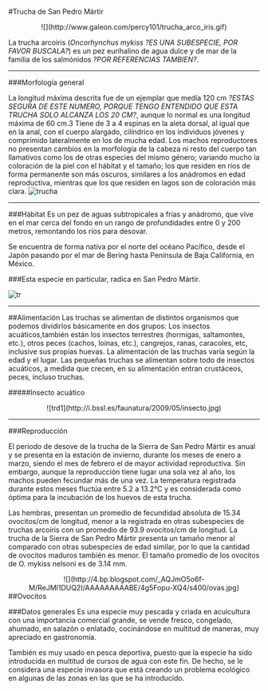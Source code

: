 #Trucha de San Pedro Mártir
<center>![](http://www.galeon.com/percy101/trucha_arco_iris.gif) </center>

La trucha arcoíris (*Oncorhynchus mykiss* *?ES UNA SUBESPECIE, POR FAVOR BUSCALA?*) es un pez eurihalino de agua dulce y de mar de la familia de los salmónidos *?POR REFERENCIAS TAMBIEN?*.


----------
###Morfología general

La longitud máxima descrita fue de un ejemplar que medía 120 cm *?ESTAS SEGURA DE ESTE NUMERO, PORQUE TENGO ENTENDIDO QUE ESTA TRUCHA SOLO ALCANZA LOS 20 CM?*, aunque lo normal es una longitud máxima de 60 cm.3 Tiene de 3 a 4 espinas en la aleta dorsal, al igual que en la anal, con el cuerpo alargado, cilíndrico en los individuos jóvenes y comprimido lateralmente en los de mucha edad. Los machos reproductores no presentan cambios en la morfología de la cabeza ni resto del cuerpo tan llamativos como los de otras especies del mismo género; variando mucho la coloración de la piel con el hábitat y el tamaño; los que residen en ríos de forma permanente son más oscuros, similares a los anádromos en edad reproductiva, mientras que los que residen en lagos son de coloración más clara.
![trucha](http://www.pescataminuta.es/index_htm_files/19179.jpg)


----------
###Hábitat
Es un pez de aguas subtropicales a frías y anádromo, que vive en el mar cerca del fondo en un rango de profundidades entre 0 y 200 metros, remontando los ríos para desovar.

Se encuentra de forma nativa por el norte del océano Pacífico, desde el Japón pasando por el mar de Bering hasta Península de Baja California, en México.

###Esta especie en particular, radica en San Pedro Mártir.

![tr](http://www.astrossp.unam.mx/oanspm/images/comollegarspm.jpg)</center>

----------

##Alimentación
Las truchas se alimentan de distintos organismos que podemos dividirlos básicamente en dos grupos: Los insectos acuáticos,también están los insectos terrestres (hormigas,  saltamontes, etc.), otros peces (cachos, loinas, etc.), cangrejos, ranas, caracoles, etc, inclusive sus propias huevas. 
La alimentación de las truchas varía según la edad y el lugar. Las pequeñas truchas se alimentan sobre todo de insectos acuáticos, a medida que crecen, en su alimentación entran crustáceos, peces, incluso truchas.

#####Insecto acuático
<center>![trd1](http://i.bssl.es/faunatura/2009/05/insecto.jpg)</center>

----------

###Reproducción

El periodo de desove de la trucha de la Sierra de San Pedro Mártir es anual y se
presenta en la estación de invierno, durante los meses de enero a marzo, siendo
el mes de febrero el de mayor actividad reproductiva. Sin embargo, aunque la
reproducción tiene lugar una sola vez al año, los machos pueden fecundar más
de una vez. La temperatura registrada durante estos meses fluctúa entre 5.2 a 13.2°C y es considerada como óptima para la incubación de los huevos de esta
trucha.

Las hembras, presentan un promedio de fecundidad absoluta de 15.34
ovocitos/cm de longitud, menor a la registrada en otras subespecies de truchas
arcoíris con un promedio de 93.9 ovocitos/cm de longitud. 
La trucha de la Sierra de San Pedro Mártir presenta un tamaño menor al comparado
con otras subespecies de edad similar, por lo que la cantidad de ovocitos
maduros también es menor. El tamaño promedio de los ovocitos de O. mykiss
nelsoni es de 3.14 mm.

<center>![](http://4.bp.blogspot.com/_AQJmO5o6f-M/ReJMl1DUQ2I/AAAAAAAAABE/4g5Fopu-XQ4/s400/ovas.jpg)</center>
                             ##Ovocitos

###Datos generales
Es una especie muy pescada y criada en acuicultura con una importancia comercial grande, se vende fresco, congelado, ahumado, en salazón o enlatado, cocinándose en multitud de maneras, muy apreciado en gastronomía.

También es muy usado en pesca deportiva, puesto que la especie ha sido introducida en multitud de cursos de agua con este fin. De hecho, se le considera una especie invasora que está creando un problema ecológico en algunas de las zonas en las que se ha introducido.
